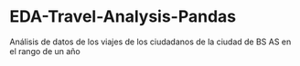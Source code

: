 # EDA-Travel-Analysis-Pandas
Análisis de datos de los viajes de los ciudadanos de la ciudad de BS AS en el rango de un año
